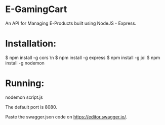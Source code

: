 # E-GamingCart
An API for Managing E-Products built using NodeJS - Express.

# Installation:
$ npm install -g cors \n
$ npm install -g express
$ npm install -g joi
$ npm install -g nodemon

# Running:

nodemon script.js

The default port is 8080.

Paste the swagger.json code on https://editor.swagger.io/.

